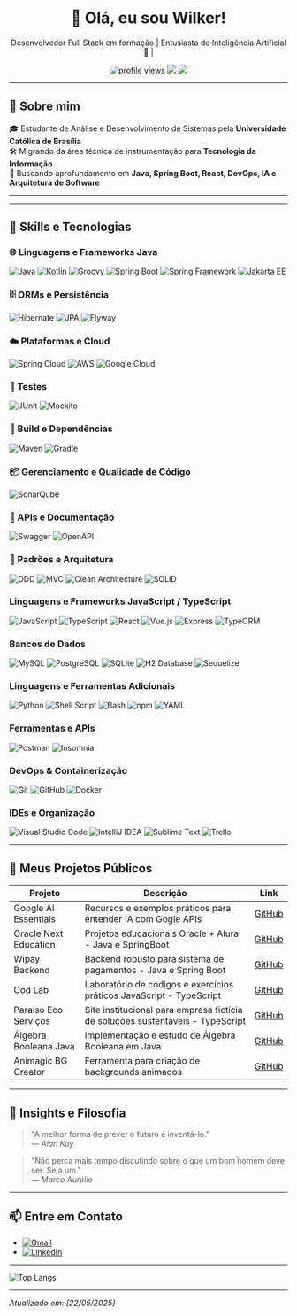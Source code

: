 <h1 align="center">👋 Olá, eu sou Wilker!</h1>

<p align="center">
  Desenvolvedor Full Stack em formação | Entusiasta de Inteligência Artificial 🤖 |
</p>

<p align="center">
  <img src="https://komarev.com/ghpvc/?username=Wil-JC-Pimenta&style=flat-square&color=blue" alt="profile views"/>
  <a href="mailto:wiljcpimenta@example.com">
    <img src="https://img.shields.io/badge/Email-wiljcpimenta@example.com-D14836?style=flat&logo=gmail&logoColor=white" />
  </a>
  <a href="https://linkedin.com/in/wil-j-c-pimenta">
    <img src="https://img.shields.io/badge/-LinkedIn-blue?style=flat&logo=linkedin&logoColor=white" />
  </a>
</p>

---

## 🧩 Sobre mim

🎓 Estudante de Análise e Desenvolvimento de Sistemas pela **Universidade Católica de Brasília**  
🛠️ Migrando da área técnica de instrumentação para **Tecnologia da Informação**  
🧠 Buscando aprofundamento em **Java, Spring Boot, React, DevOps, IA e Arquitetura de Software**  


---
---

## 🚀 Skills e Tecnologias
### 🌐 Linguagens e Frameworks Java
![Java](https://img.shields.io/badge/-Java-333333?style=flat&logo=java&logoColor=007396)
![Kotlin](https://img.shields.io/badge/-Kotlin-333333?style=flat&logo=kotlin&logoColor=7F52FF)
![Groovy](https://img.shields.io/badge/-Groovy-333333?style=flat&logo=apachegroovy&logoColor=4298B8)
![Spring Boot](https://img.shields.io/badge/-Spring_Boot-333333?style=flat&logo=springboot&logoColor=6DB33F)
![Spring Framework](https://img.shields.io/badge/-Spring_Framework-333333?style=flat&logo=spring&logoColor=6DB33F)
![Jakarta EE](https://img.shields.io/badge/-Jakarta_EE-333333?style=flat&logo=jakartaee&logoColor=E76F00)


### 🗄️ ORMs e Persistência
![Hibernate](https://img.shields.io/badge/-Hibernate-333333?style=flat&logo=hibernate&logoColor=E4402E)
![JPA](https://img.shields.io/badge/-JPA-333333?style=flat&logo=java&logoColor=white)
![Flyway](https://img.shields.io/badge/-Flyway-333333?style=flat&logoColor=white)

### ☁️ Plataformas e Cloud
![Spring Cloud](https://img.shields.io/badge/-Spring_Cloud-333333?style=flat&logo=spring&logoColor=6DB33F)
![AWS](https://img.shields.io/badge/-AWS-333333?style=flat&logo=amazonaws&logoColor=FF9900)
![Google Cloud](https://img.shields.io/badge/-Google_Cloud-333333?style=flat&logo=googlecloud&logoColor=4285F4)

### 🧪 Testes
![JUnit](https://img.shields.io/badge/-JUnit-333333?style=flat&logoColor=white)
![Mockito](https://img.shields.io/badge/-Mockito-333333?style=flat&logoColor=white)

### 🧰 Build e Dependências
![Maven](https://img.shields.io/badge/-Maven-333333?style=flat&logo=apachemaven&logoColor=C71A36)
![Gradle](https://img.shields.io/badge/-Gradle-333333?style=flat&logo=gradle&logoColor=02303A)

### 📦 Gerenciamento e Qualidade de Código
![SonarQube](https://img.shields.io/badge/-SonarQube-333333?style=flat&logo=sonarqube&logoColor=4E9BCD)

### 🧩 APIs e Documentação
![Swagger](https://img.shields.io/badge/-Swagger-333333?style=flat&logo=swagger&logoColor=85EA2D)
![OpenAPI](https://img.shields.io/badge/-OpenAPI-333333?style=flat&logo=swagger&logoColor=85EA2D)

### 🧠 Padrões e Arquitetura
![DDD](https://img.shields.io/badge/-DDD-333333?style=flat&logoColor=white)
![MVC](https://img.shields.io/badge/-MVC-333333?style=flat&logoColor=white)
![Clean Architecture](https://img.shields.io/badge/-Clean_Architecture-333333?style=flat&logoColor=white)
![SOLID](https://img.shields.io/badge/-SOLID-333333?style=flat&logoColor=white)


### Linguagens e Frameworks JavaScript / TypeScript
![JavaScript](https://img.shields.io/badge/-JavaScript-333333?style=flat&logo=javascript)
![TypeScript](https://img.shields.io/badge/-TypeScript-333333?style=flat&logo=typescript&logoColor=3178C6)
![React](https://img.shields.io/badge/-React-333333?style=flat&logo=react)
![Vue.js](https://img.shields.io/badge/-Vue.js-333333?style=flat&logo=vue.js&logoColor=4FC08D)
![Express](https://img.shields.io/badge/-Express-333333?style=flat&logo=express)
![TypeORM](https://img.shields.io/badge/-TypeORM-333333?style=flat&logo=typeorm&logoColor=3178C6)

### Bancos de Dados
![MySQL](https://img.shields.io/badge/-MySQL-333333?style=flat&logo=mysql)
![PostgreSQL](https://img.shields.io/badge/-PostgreSQL-333333?style=flat&logo=postgresql)
![SQLite](https://img.shields.io/badge/-SQLite-333333?style=flat&logo=sqlite)
![H2 Database](https://img.shields.io/badge/-H2%20Database-333333?style=flat&logo=h2database&logoColor=00758F)
![Sequelize](https://img.shields.io/badge/-Sequelize-333333?style=flat&logo=sequelize)

### Linguagens e Ferramentas Adicionais
![Python](https://img.shields.io/badge/-Python-333333?style=flat&logo=python)
![Shell Script](https://img.shields.io/badge/-Shell_Script-333333?style=flat&logo=gnu-bash&logoColor=4EAA25)
![Bash](https://img.shields.io/badge/-Bash-333333?style=flat&logo=gnu-bash)
![npm](https://img.shields.io/badge/-npm-333333?style=flat&logo=npm)
![YAML](https://img.shields.io/badge/-YAML-333333?style=flat&logo=yaml)

### Ferramentas e APIs
![Postman](https://img.shields.io/badge/-Postman-333333?style=flat&logo=postman)
![Insomnia](https://img.shields.io/badge/-Insomnia-333333?style=flat&logo=insomnia)

### DevOps & Containerização
![Git](https://img.shields.io/badge/-Git-333333?style=flat&logo=git)
![GitHub](https://img.shields.io/badge/-GitHub-333333?style=flat&logo=github)
![Docker](https://img.shields.io/badge/-Docker-333333?style=flat&logo=docker)

### IDEs e Organização
![Visual Studio Code](https://img.shields.io/badge/-Visual%20Studio%20Code-333333?style=flat&logo=visual-studio-code&logoColor=007ACC)
![IntelliJ IDEA](https://img.shields.io/badge/-IntelliJ%20IDEA-333333?style=flat&logo=intellij-idea&logoColor=000000)
![Sublime Text](https://img.shields.io/badge/-Sublime%20Text-333333?style=flat&logo=sublime-text&logoColor=FF9800)
![Trello](https://img.shields.io/badge/-Trello-333333?style=flat&logo=trello&logoColor=007ACC)

---

## 📂 Meus Projetos Públicos

| Projeto | Descrição | Link |
|---------|-----------|------|
| Google AI Essentials | Recursos e exemplos práticos para entender IA com Gogle APIs | [GitHub](https://github.com/Wil-JC-Pimenta/GoogleAIEssentials) |
| Oracle Next Education | Projetos educacionais Oracle + Alura - Java e SpringBoot | [GitHub](https://github.com/Wil-JC-Pimenta/Oracle-Next-Education) |
| Wipay Backend | Backend robusto para sistema de pagamentos - Java e Spring Boot| [GitHub](https://github.com/Wil-JC-Pimenta/wipay-backend) |
| Cod Lab | Laboratório de códigos e exercícios práticos JavaScript - TypeScript | [GitHub](https://github.com/Wil-JC-Pimenta/Cod-Lab) |
| Paraíso Eco Serviços | Site institucional para empresa fictícia de soluções sustentáveis - TypeScript | [GitHub](https://github.com/Wil-JC-Pimenta/Paraiso-EcoServicos) |
| Álgebra Booleana Java | Implementação e estudo de Álgebra Booleana em Java | [GitHub](https://github.com/Wil-JC-Pimenta/algebra-booleana-java) |
| Animagic BG Creator | Ferramenta para criação de backgrounds animados | [GitHub](https://github.com/Wil-JC-Pimenta/animagic-bg-creator) |

---

## 🌟 Insights e Filosofia

> "A melhor forma de prever o futuro é inventá-lo."  
> — *Alan Kay*

> "Não perca mais tempo discutindo sobre o que um bom homem deve ser. Seja um."  
> — *Marco Aurélio*

---

## 📫 Entre em Contato

- [![Gmail](https://img.shields.io/badge/Gmail-333333?style=for-the-badge&logo=gmail&logoColor=red)](mailto:wiljcpimenta@example.com)  
- [![LinkedIn](https://img.shields.io/badge/LinkedIn-0077B5?style=for-the-badge&logo=linkedin&logoColor=white)](https://linkedin.com/in/wil-j-c-pimenta)

---

![Top Langs](https://github-readme-stats-git-masterrstaa-rickstaa.vercel.app/api/top-langs/?username=Wil-JC-Pimenta&layout=compact&bg_color=000&border_color=30A3DC&title_color=E94D5F&text_color=FFF)

---

*Atualizado em: [22/05/2025]*

